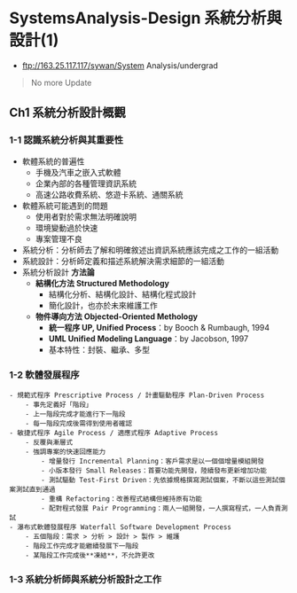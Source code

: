 # SystemsAnalysis-Design 系統分析與設計(1) 

+ ftp://163.25.117.117/sywan/System Analysis/undergrad
> No more Update

## Ch1 系統分析設計概觀
### 1-1 認識系統分析與其重要性
- 軟體系統的普遍性
    - 手機及汽車之嵌入式軟體
    - 企業內部的各種管理資訊系統
    - 高速公路收費系統、悠遊卡系統、通關系統
- 軟體系統可能遇到的問題
    - 使用者對於需求無法明確說明
    - 環境變動過於快速
    - 專案管理不良
- 系統分析：分析師去了解和明確敘述出資訊系統應該完成之工作的一組活動
- 系統設計：分析師定義和描述系統解決需求細節的一組活動
- 系統分析設計 **方法論**
    - **結構化方法 Structured Methodology**
        - 結構化分析、結構化設計、結構化程式設計
        - 簡化設計，也亦於未來維護工作
    - **物件導向方法 Objected-Oriented Methology**
        - **統一程序 UP, Unified Process**：by Booch & Rumbaugh, 1994
        - **UML Unified Modeling Language**：by Jacobson, 1997
        - 基本特性：封裝、繼承、多型
### 1-2 軟體發展程序
    - 規範式程序 Prescriptive Process / 計畫驅動程序 Plan-Driven Process
        - 事先定義好「階段」
        - 上一階段完成才能進行下一階段
        - 每一階段完成後需得到使用者確認
    - 敏捷式程序 Agile Process / 適應式程序 Adaptive Process
        - 反覆與漸層式
        - 強調專案的快速回應能力
            - 增量發行 Incremental Planning：客戶需求是以一個個增量模組開發
            - 小版本發行 Small Releases：首要功能先開發，陸續發布更新增加功能
            - 測試驅動 Test-First Driven：先依據規格撰寫測試個案，不斷以這些測試個案測試直到通過
            - 重構 Refactoring：改善程式結構但維持原有功能
            - 配對程式發展 Pair Programming：兩人一組開發，一人撰寫程式，一人負責測試
    - 瀑布式軟體發展程序 Waterfall Software Development Process
        - 五個階段：需求 > 分析 > 設計 > 製作 > 維護
        - 階段工作完成才能繼續發展下一階段
        - 某階段工作完成後**凍結**，不允許更改 
### 1-3 系統分析師與系統分析設計之工作